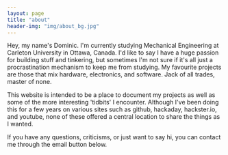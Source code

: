 ```yaml
---
layout: page
title: "about"
header-img: "img/about_bg.jpg"
---
```


<div class="wrapper">
    <div id="one">
        <div id="avatar" style="background-image: url('{{ site.baseurl }}/img/profile.jpg');">
        </div>
    </div>
    <div id="two">
        Hey, my name's Dominic. I'm currently studying Mechanical Engineering at Carleton University in Ottawa, Canada. I'd like to say I have a huge passion for building stuff and tinkering, but sometimes I'm not sure if it's all just a procrastination mechanism to keep me from studying. My favourite projects are those that mix hardware, electronics, and software. Jack of all trades, master of none.
    </div>
</div>

This website is intended to be a place to document my projects as well as some of the more interesting 'tidbits' I encounter. Although I've been doing this for a few years on various sites such as github, hackaday, hackster.io, and youtube, none of these offered a central location to share the things as I wanted.

If you have any questions, criticisms, or just want to say hi, you can contact me through the email button below.

